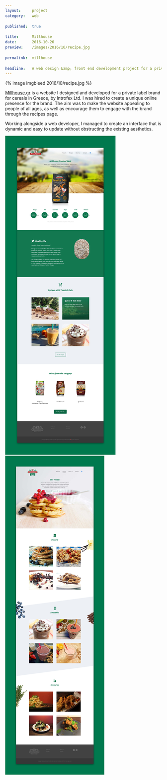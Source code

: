 ```yaml
---
layout:     project
category:   web

published:  true

title:      Millhouse
date:       2016-10-26
preview:    /images/2016/10/recipe.jpg

permalink:	millhouse

headline:	A web design &amp; front end development project for a private label brand for cereals in Greece.
---
```

{% image imgbleed 2016/10/recipe.jpg %}

[Millhouse.gr](http://millhouse.gr) is a website I designed and developed for a private label brand for cereals in Greece, by Introfex Ltd. I was hired to create a unique online presence for the brand. The aim was to make the website appealing to people of all ages, as well as encourage them to engage with the brand through the recipes page.

Working alongside a web developer, I managed to create an interface that is dynamic and easy to update without obstructing the existing aesthetics.

<div class="images-2x2">
    <a href="/images/2016/10/millhouse_product.jpg">
        <img src="/images/2016/10/millhouse_product.jpg">
    </a>
    <a href="/images/2016/10/millhouse_recipes.jpg">
        <img src="/images/2016/10/millhouse_recipes.jpg">
    </a>
</div>